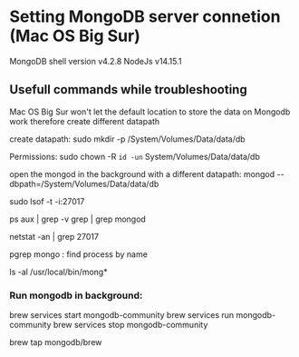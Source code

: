 # Setting MongoDB server connetion (Mac OS Big Sur)

MongoDB shell version v4.2.8
NodeJs v14.15.1

## Usefull commands while troubleshooting

Mac OS Big Sur won't let the default location to store the data on Mongodb work therefore create different datapath 

create datapath: sudo mkdir -p /System/Volumes/Data/data/db

Permissions: sudo chown -R `id -un` System/Volumes/Data/data/db

open the mongod in the background with a different datapath:
mongod --dbpath=/System/Volumes/Data/data/db 


sudo lsof -t -i:27017

ps aux | grep -v grep | grep mongod

netstat -an | grep 27017

pgrep mongo :     find process by name


 ls -al /usr/local/bin/mong*

### Run mongodb in background:
brew services start mongodb-community
brew services run mongodb-community
brew services stop mongodb-community

brew tap mongodb/brew



